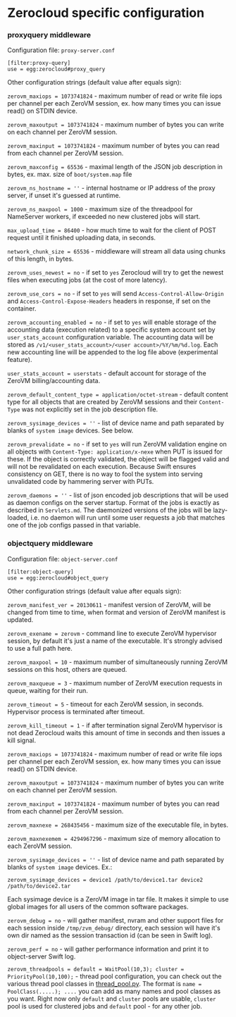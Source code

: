 # Zerocloud specific configuration

### proxyquery middleware

Configuration file: `proxy-server.conf`

    [filter:proxy-query]
    use = egg:zerocloud#proxy_query

Other configuration strings (default value after equals sign):

`zerovm_maxiops = 1073741824` - maximum number of read or write file iops per channel per each ZeroVM session, ex. how many times you can issue read() on STDIN device.

`zerovm_maxoutput = 1073741824` - maximum number of bytes you can write on each channel per ZeroVM session.

`zerovm_maxinput = 1073741824` - maximum number of bytes you can read from each channel per ZeroVM session.

`zerovm_maxconfig = 65536` - maximal length of the JSON job description in bytes, ex. max. size of `boot/system.map` file

`zerovm_ns_hostname = ''` - internal hostname or IP address of the proxy server, if unset it's guessed at runtime.

`zerovm_ns_maxpool = 1000` - maximum size of the threadpool for NameServer workers, if exceeded no new clustered jobs will start.

`max_upload_time = 86400` - how much time to wait for the client of POST request until it finished uploading data, in seconds.

`network_chunk_size = 65536` - middleware will stream all data using chunks of this length, in bytes.

`zerovm_uses_newest = no` - if set to `yes` Zerocloud will try to get the newest files when executing jobs (at the cost of more latency).

`zerovm_use_cors = no` - if set to `yes` will send `Access-Control-Allow-Origin` and `Access-Control-Expose-Headers` headers in response, if set on the container.

`zerovm_accounting_enabled = no` - if set to `yes` will enable storage of the accounting data (execution related) to a specific system account set by `user_stats_account` configuration variable.
The accounting data will be stored as `/v1/<user_stats_account>/<user account>/%Y/%m/%d.log`. Each new accounting line will be appended to the log file above (experimental feature).

`user_stats_account = userstats` - default account for storage of the ZeroVM billing/accounting data.

`zerovm_default_content_type = application/octet-stream` - default content type for all objects that are created by ZeroVM sessions and their `Content-Type` was not explicitly set in the job description file.

`zerovm_sysimage_devices = ''` - list of device name and path separated by blanks of `system image` devices. 
See below.

`zerovm_prevalidate = no` - if set to `yes` will run ZeroVM validation engine on all objects with `Content-Type: application/x-nexe` when PUT is issued for these. If the object is correctly validated, the object will be flagged valid and will not be revalidated on each execution. Because Swift ensures consistency on GET, there is no way to fool the system into serving unvalidated code by hammering server with PUTs.

`zerovm_daemons = ''` - list of json encoded job descriptions that will be used as daemon configs on the server startup. Format of the jobs is exactly as described in `Servlets.md`. The daemonized versions of the jobs will be lazy-loaded, i.e. no daemon will run until some user requests a job that matches one of the job configs passed in that variable.

### objectquery middleware

Configuration file: `object-server.conf`

    [filter:object-query]
    use = egg:zerocloud#object_query

Other configuration strings (default value after equals sign):

`zerovm_manifest_ver = 20130611` - manifest version of ZeroVM, will be changed from time to time, when format and version of ZeroVM manifest is updated.

`zerovm_exename = zerovm` - command line to execute ZeroVM hypervisor session, by default it's just a name of the executable. It's strongly advised to use a full path here.

`zerovm_maxpool = 10` - maximum number of simultaneously running ZeroVM sessions on this host, others are queued.

`zerovm_maxqueue = 3` - maximum number of ZeroVM execution requests in queue, waiting for their run.

`zerovm_timeout = 5` - timeout for each ZeroVM session, in seconds. Hypervisor process is terminated after timeout.

`zerovm_kill_timeout = 1` - if after termination signal ZeroVM hypervisor is not dead Zerocloud waits this amount of time in seconds and then issues a kill signal.

`zerovm_maxiops = 1073741824` - maximum number of read or write file iops per channel per each ZeroVM session, ex. how many times you can issue read() on STDIN device.

`zerovm_maxoutput = 1073741824` - maximum number of bytes you can write on each channel per ZeroVM session.

`zerovm_maxinput = 1073741824` - maximum number of bytes you can read from each channel per ZeroVM session.

`zerovm_maxnexe = 268435456` - maximum size of the executable file, in bytes.

`zerovm_maxnexemem = 4294967296` - maximum size of memory allocation to each ZeroVM session.

`zerovm_sysimage_devices = ''` - list of device name and path separated by blanks of `system image` devices. Ex.:

    zerovm_sysimage_devices = device1 /path/to/device1.tar device2 /path/to/device2.tar

Each sysimage device is a ZeroVM image in tar file. It makes it simple to use global images for all users of the common software packages.

`zerovm_debug = no` - will gather manifest, nvram and other support files for each session inside `/tmp/zvm_debug/` directory, each session will have it's own dir named as the session transaction id (can be seen in Swift log).

`zerovm_perf = no` - will gather performance information and print it to object-server Swift log.

`zerovm_threadpools = default = WaitPool(10,3); cluster = PriorityPool(10,100);` - thread pool configuration, you can check out the various thread pool classes in [thread_pool.py](https://github.com/zerovm/zerocloud/blob/icehouse/zerocloud/thread_pool.py). The format is `name = PoolClass(.....); ....` you can add as many names and pool classes as you want. Right now only `default` and `cluster` pools are usable, `cluster` pool is used for clustered jobs and `default` pool - for any other job.

